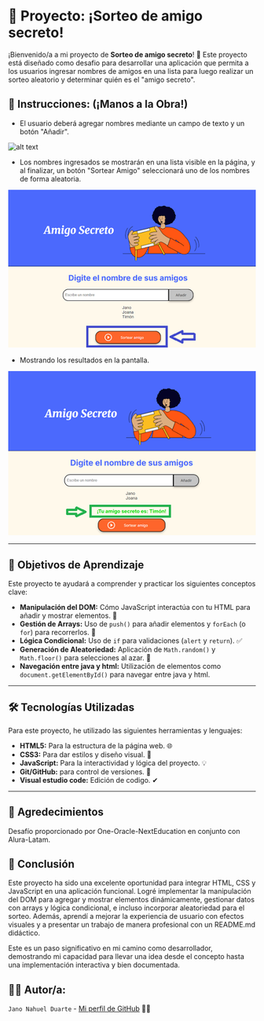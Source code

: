 
# 🚀 Proyecto: ¡Sorteo de amigo secreto! 

¡Bienvenido/a a mi proyecto de **Sorteo de amigo secreto**! 🌟 Este proyecto está diseñado como desafio para desarrollar una aplicación que permita a los usuarios ingresar nombres de amigos en una lista para luego realizar un sorteo aleatorio y determinar quién es el "amigo secreto".

## 🚶 Instrucciones: (¡Manos a la Obra!)

* El usuario deberá agregar nombres mediante un campo de texto y un botón "Añadir".

![alt text](Png-Archivos/añadir-nombre.png)
* Los nombres ingresados se mostrarán en una lista visible en la página, y al finalizar, un botón "Sortear Amigo" seleccionará uno de los nombres de forma aleatoria.

![alt text](Png-Archivos/sortear-amigo.png)

* Mostrando los resultados en la pantalla.

![alt text](Png-Archivos/resultado.png)

---

## 🎯 Objetivos de Aprendizaje

Este proyecto te ayudará a comprender y practicar los siguientes conceptos clave:

* **Manipulación del DOM:** Cómo JavaScript interactúa con tu HTML para añadir y mostrar elementos. 📄
* **Gestión de Arrays:** Uso de `push()` para añadir elementos y `forEach` (o `for`) para recorrerlos. 🧩
* **Lógica Condicional:** Uso de `if` para validaciones (`alert` y `return`). ✅
* **Generación de Aleatoriedad:** Aplicación de `Math.random()` y `Math.floor()` para selecciones al azar. 🎲
* **Navegación entre java y html:** Utilización de elementos como `document.getElementById()` para navegar entre java y html.

---

## 🛠️ Tecnologías Utilizadas

Para este proyecto, he utilizado las siguientes herramientas y lenguajes:

* **HTML5:** Para la estructura de la página web. 🌐
* **CSS3:** Para dar estilos y diseño visual. 🎨
* **JavaScript:** Para la interactividad y lógica del proyecto. 💡
* **Git/GitHub:** para control de versiones. 🐙
* **Visual estudio code:** Edición de codigo. ✔

---

## 💬 Agredecimientos 
Desafío proporcionado por One-Oracle-NextEducation en conjunto con Alura-Latam.

## 💯 Conclusión 
Este proyecto ha sido una excelente oportunidad para integrar HTML, CSS y JavaScript en una aplicación funcional. Logré implementar la manipulación del DOM para agregar y mostrar elementos dinámicamente, gestionar datos con arrays y lógica condicional, e incluso incorporar aleatoriedad para el sorteo. Además, aprendí a mejorar la experiencia de usuario con efectos visuales y a presentar un trabajo de manera profesional con un README.md didáctico.

Este es un paso significativo en mi camino como desarrollador, demostrando mi capacidad para llevar una idea desde el concepto hasta una implementación interactiva y bien documentada.

## 🙋‍♀️ Autor/a:
` Jano Nahuel Duarte ` -  [Mi perfil de GitHub](https://github.com/JanoND2499) 👨‍💻 